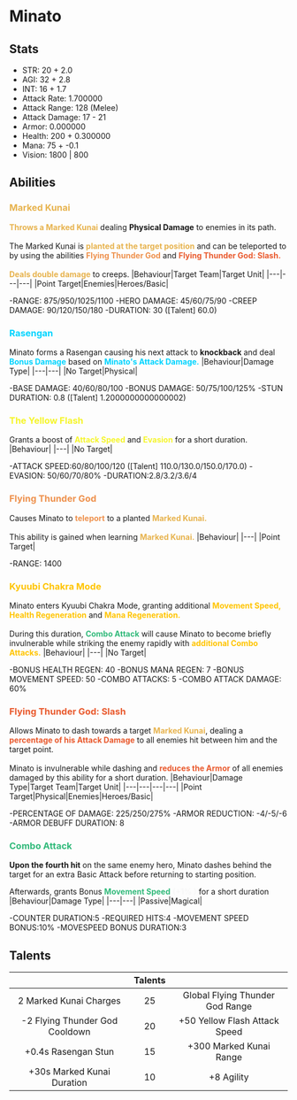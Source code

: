 # Minato
## Stats
- STR: 20 + 2.0
- AGI: 32 + 2.8
- INT: 16 + 1.7
- Attack Rate: 1.700000
- Attack Range: 128 (Melee)
- Attack Damage: 17 - 21
- Armor: 0.000000
- Health: 200 + 0.300000
- Mana: 75 + -0.1
- Vision: 1800 | 800
## Abilities
### <b><font color='#E7B34E'>Marked Kunai</font></b>
<b><font color='#E7B34E'>Throws a Marked Kunai</font></b> dealing <b>Physical Damage</b> to enemies in its path. <br><br> The Marked Kunai is <b><font color='#E7B34E'>planted at the target position</font></b> and can be teleported to by using the abilities <b><font color='#EE914D'>Flying Thunder God</font></b> and <b><font color='#E95A2E'>Flying Thunder God: Slash.</font></b> <br><br> <b><font color='#E7B34E'>Deals double damage</font></b> to creeps.
|Behaviour|Target Team|Target Unit|
|---|---|---|
|Point Target|Enemies|Heroes/Basic|

-RANGE: 875/950/1025/1100
-HERO DAMAGE: 45/60/75/90
-CREEP DAMAGE: 90/120/150/180
-DURATION: 30 ([Talent] 60.0)
### <b><font color='#00D4FF'>Rasengan</font></b>
Minato forms a Rasengan causing his next attack to <b>knockback</b> and deal <b><font color='#00D4FF'>Bonus Damage</font></b> based on <b><font color='#00D4FF'>Minato's Attack Damage.</font></b>
|Behaviour|Damage Type|
|---|---|
|No Target|Physical|

-BASE DAMAGE: 40/60/80/100
-BONUS DAMAGE: 50/75/100/125%
-STUN DURATION: 0.8 ([Talent] 1.2000000000000002)
### <b><font color='#f5f52a'>The Yellow Flash</font></b>
Grants a boost of <b><font color='#f5f52a'>Attack Speed</font></b> and <b><font color='#f5f52a'>Evasion</font></b> for a short duration.
|Behaviour|
|---|
|No Target|

-ATTACK SPEED:60/80/100/120 ([Talent] 110.0/130.0/150.0/170.0)
-EVASION: 50/60/70/80%
-DURATION:2.8/3.2/3.6/4
### <b><font color='#EE914D'>Flying Thunder God</font></b>
Causes Minato to <b><font color='#EE914D'>teleport</font></b> to a planted <b><font color='#E7B34E'>Marked Kunai.</font></b> <br><br> This ability is gained when learning <b><font color='#E7B34E'>Marked Kunai.</font></b>
|Behaviour|
|---|
|Point Target|

-RANGE: 1400
### <b><font color='#ffc400'>Kyuubi Chakra Mode</font></b>
Minato enters Kyuubi Chakra Mode, granting additional <b><font color='#ffc400'>Movement Speed, Health Regeneration</font></b> and <b><font color='#ffc400'>Mana Regeneration.</font></b> <br><br> During this duration, <b><font color='#32ba7b'>Combo Attack</font></b> will cause Minato to become briefly invulnerable while striking the enemy rapidly with <b><font color='#ffc400'>additional Combo Attacks.</font></b>
|Behaviour|
|---|
|No Target|

-BONUS HEALTH REGEN: 40
-BONUS MANA REGEN: 7
-BONUS MOVEMENT SPEED: 50
-COMBO ATTACKS: 5
-COMBO ATTACK DAMAGE: 60%
### <b><font color='#E95A2E'>Flying Thunder God: Slash</font></b>
Allows Minato to dash towards a target <b><font color='#E7B34E'>Marked Kunai</font></b>, dealing a <b><font color='#E95A2E'>percentage of his Attack Damage</font></b> to all enemies hit between him and the target point. <br><br> Minato is invulnerable while dashing and <b><font color='#E95A2E'>reduces the Armor</font></b> of all enemies damaged by this ability for a short duration.
|Behaviour|Damage Type|Target Team|Target Unit|
|---|---|---|---|
|Point Target|Physical|Enemies|Heroes/Basic|

-PERCENTAGE OF DAMAGE: 225/250/275%
-ARMOR REDUCTION: -4/-5/-6
-ARMOR DEBUFF DURATION: 8
### <b><font color='#32ba7b'>Combo Attack</font></b>
<b>Upon the fourth hit</b> on the same enemy hero, Minato dashes behind the target for an extra Basic Attack before returning to starting position. 

 Afterwards, grants Bonus <b><font color='#32ba7b'>Movement Speed</font></b> <b><font color='#F7F7F7'>(+1% )</font></b> for a short duration
|Behaviour|Damage Type|
|---|---|
|Passive|Magical|

-COUNTER DURATION:5
-REQUIRED HITS:4
-MOVEMENT SPEED BONUS:10%
-MOVESPEED BONUS DURATION:3
## Talents
| | Talents | |
| :---: | :---: | :---: |
| 2 Marked Kunai Charges | 25 | Global Flying Thunder God Range |
| -2 Flying Thunder God Cooldown | 20 | +50 Yellow Flash Attack Speed |
| +0.4s Rasengan Stun | 15 | +300 Marked Kunai Range |
| +30s Marked Kunai Duration | 10 | +8 Agility |
